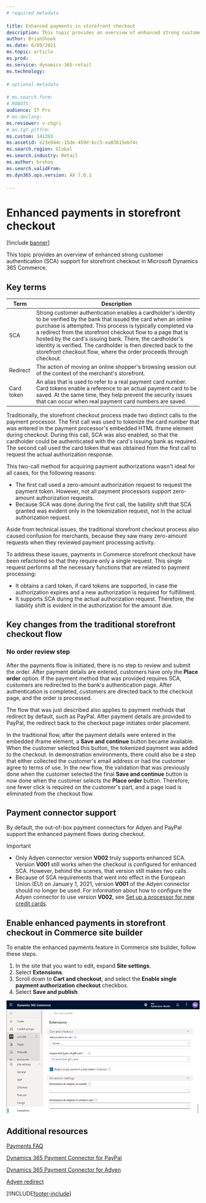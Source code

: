 ```yaml
---
# required metadata

title: Enhanced payments in storefront checkout
description: This topic provides an overview of enhanced strong customer authentication (SCA) support for storefront checkout in Microsoft Dynamics 365 Commerce.
author: BrianShook
ms.date: 6/09/2021
ms.topic: article
ms.prod: 
ms.service: dynamics-365-retail
ms.technology: 

# optional metadata

# ms.search.form: 
# ROBOTS: 
audience: IT Pro
# ms.devlang: 
ms.reviewer: v-chgri
# ms.tgt_pltfrm: 
ms.custom: 141393
ms.assetid: e23e944c-15de-459d-bcc5-ea03615ebf4c
ms.search.region: Global
ms.search.industry: Retail
ms.author: brshoo
ms.search.validFrom: 
ms.dyn365.ops.version: AX 7.0.1

---
```


# Enhanced payments in storefront checkout

[!include [banner](../includes/banner.md)]

This topic provides an overview of enhanced strong customer authentication (SCA) support for storefront checkout in Microsoft Dynamics 365 Commerce.

## Key terms

| Term | Description |
|---|---|
| SCA | Strong customer authentication enables a cardholder's identity to be verified by the bank that issued the card when an online purchase is attempted. This process is typically completed via a redirect from the storefront checkout flow to a page that is hosted by the card's issuing bank. There, the cardholder's identity is verified. The cardholder is then directed back to the storefront checkout flow, where the order proceeds through checkout. |
| Redirect | The action of moving an online shopper's browsing session out of the context of the merchant's storefront. |
| Card token | An alias that is used to refer to a real payment card number. Card tokens enable a reference to an actual payment card to be saved. At the same time, they help prevent the security issues that can occur when real payment card numbers are saved. |

Traditionally, the storefront checkout process made two distinct calls to the payment processor. The first call was used to tokenize the card number that was entered in the payment processor's embedded HTML iframe element during checkout. During this call, SCA was also enabled, so that the cardholder could be authenticated with the card's issuing bank as required. The second call used the card token that was obtained from the first call to request the actual authorization response.

This two-call method for acquiring payment authorizations wasn't ideal for all cases, for the following reasons:

- The first call used a zero-amount authorization request to request the payment token. However, not all payment processors support zero-amount authorization requests.
- Because SCA was done during the first call, the liability shift that SCA granted was evident only in the tokenization request, not in the actual authorization request.

Aside from technical issues, the traditional storefront checkout process also caused confusion for merchants, because they saw many zero-amount requests when they reviewed payment processing activity.

To address these issues, payments in Commerce storefront checkout have been refactored so that they require only a single request. This single request performs all the necessary functions that are related to payment processing:

- It obtains a card token, if card tokens are supported, in case the authorization expires and a new authorization is required for fulfillment.
- It supports SCA during the actual authorization request. Therefore, the liability shift is evident in the authorization for the amount due.

## Key changes from the traditional storefront checkout flow

### No order review step

After the payments flow is initiated, there is no step to review and submit the order. After payment details are entered, customers have only the **Place order** option. If the payment method that was provided requires SCA, customers are redirected to the bank's authentication page. After authentication is completed, customers are directed back to the checkout page, and the order is processed.

The flow that was just described also applies to payment methods that redirect by default, such as PayPal. After payment details are provided to PayPal, the redirect back to the checkout page initiates order placement.

In the traditional flow, after the payment details were entered in the embedded iframe element, a **Save and continue** button became available. When the customer selected this button, the tokenized payment was added to the checkout. In demonstration environments, there could also be a step that either collected the customer's email address or had the customer agree to terms of use. In the new flow, the validation that was previously done when the customer selected the final **Save and continue** button is now done when the customer selects the **Place order** button. Therefore, one fewer click is required on the customer's part, and a page load is eliminated from the checkout flow.

## Payment connector support

By default, the out-of-box payment connectors for Adyen and PayPal support the enhanced payment flows during checkout.

> [!IMPORTANT]
> - Only Adyen connector version **V002** truly supports enhanced SCA. Version **V001** still works when the checkout is configured for enhanced SCA. However, behind the scenes, that version still makes two calls.
> - Because of SCA requirements that went into effect in the European Union (EU) on January 1, 2021, version **V001** of the Adyen connector should no longer be used. For information about how to configure the Adyen connector to use version **V002**, see [Set up a processor for new credit cards](adyen-connector-setup.md#set-up-a-processor-for-new-credit-cards).

## Enable enhanced payments in storefront checkout in Commerce site builder

To enable the enhanced payments feature in Commerce site builder, follow these steps.

1. In the site that you want to edit, expand **Site settings**.
2. Select **Extensions**.
3. Scroll down to **Cart and checkout**, and select the **Enable single payment authorization checkout** checkbox.
4. Select **Save and publish**.

![Enabling enhanced payments in storefront checkout in Commerce site builder.](media/rfac.png)

## Additional resources

[Payments FAQ](payments-retail.md)

[Dynamics 365 Payment Connector for PayPal](../paypal.md)

[Dynamics 365 Payment Connector for Adyen](adyen-connector.md)

[Adyen redirect](../adyen_redirect.md)

[!INCLUDE[footer-include](../../includes/footer-banner.md)]
